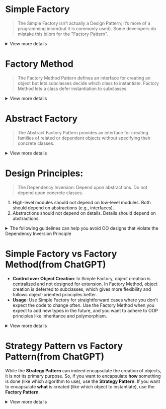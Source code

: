 # Simple Factory
> The Simple Factory isn’t actually a Design Pattern; it’s more of a programming idiom(but it is commonly used). Some developers do mistake this idiom for the "Factory Pattern".
<details>
  <summary>View more details</summary>
  
## Problem-solving: 
The Simple Factory pattern aims to encapsulate the object creation process. It provides a single method to create objects, often based on some input or condition.
## UML diagram: 
> As you can see in this diagram, we will separate the creation process `createPizza()` from `PizzaStore` into another class `SimplePizaFactory`.
![Screenshot 2024-08-14 at 17 03 55](https://github.com/user-attachments/assets/cfdd3a85-f43b-40ea-94e0-8bf59d367b8a)
</details>

# Factory Method
> The Factory Method Pattern defines an interface for creating an object but lets subclasses decide which class to instantiate. Factory Method lets a class defer instantiation to subclasses.
<details>
  <summary>View more details</summary>
  
## Problem-solving: 
The Factory Method pattern is designed to allow subclasses to alter the type of objects that will be created. It lets the client classes defer instantiation to subclasses.
## UML diagram: 
![Screenshot 2024-08-14 at 16 44 46](https://github.com/user-attachments/assets/65e5d4fc-63f3-41c3-af1d-c981e71d9ad7)

> Apply to Pizza Store
![Screenshot 2024-08-16 at 11 42 45](https://github.com/user-attachments/assets/81e235ec-e45c-4caf-b6dd-dec4db8171a8)
## Noted Points:
1. In design patterns, the phrase “implement an interface” does NOT always mean “write a class implements an interface,
by using the “implements” keyword in the class declaration.” In the general use of the phrase, a concrete class implementing a method from a supertype (which could be a class OR interface) is still considered to be “implementing the interface” of that supertype.
</details>

# Abstract Factory
> The Abstract Factory Pattern provides an interface for creating families of related or dependent objects without specifying their concrete classes.
<details>
  <summary>View more details</summary>
  
## Problem-solving: 
An Abstract Factory gives us an interface(`AbstractFactory`) for creating a family of products(`AbstractProductA`, `AbstractProductB`...). By writing code that uses this interface, we decouple our code from the actual factory(`ConcreteFactory1`, `ConcreteFactory2`...) that creates the products.

That allows us to implement a variety of factories that produce products meant for different contexts – such as different regions, different operating systems, or different looks and feels.

## UML diagram: 
![Screenshot 2024-08-16 at 10 53 10](https://github.com/user-attachments/assets/3d959bae-9f48-4c50-b530-3f45e04461f2)

> Apply to Pizza Store
![Screenshot 2024-08-16 at 11 39 59](https://github.com/user-attachments/assets/25796fc9-1e5b-4b57-91ca-d037d3b4f769)
</details>

# Design Principles:
> The Dependency Inversion: Depend upon abstractions. Do not depend upon concrete classes.
1. High-level modules should not depend on low-level modules. Both should depend on abstractions (e.g., interfaces).
2. Abstractions should not depend on details. Details should depend on abstractions.
<details>
  <summary>The following guidelines can help you avoid OO designs that violate the Dependency Inversion Principle</summary>

**_Like many of our principles, this is a guideline you should strive for, rather than a rule you should follow all the time._**

**_If you have a class that isn’t likely to change, you can instantiate a concrete class in your code. Think about it; we instantiate String objects all the time without thinking twice. Does that violate the principle? Yes. Is that okay? Yes. Why? Because String is very unlikely to change._**

**_On the other hand, a class you write is likely to change, and you have some good techniques like the Factory Method to encapsulate that change._**

- No variable should hold a reference to a concrete class(If you use new, you’ll be holding a reference to a concrete class. Use a factory to get around that!).
- No class should derive from a concrete class(If you derive from a concrete class, you’re depending on a concrete class. Derive from an abstraction, like an interface or an abstract class.).
- No method should override an implemented method of any of its base classes(If you override an implemented method, then your base class wasn't really an abstraction to start with. Those methods implemented in the base class are meant to be shared by all your subclasses).
</details>

# Simple Factory vs Factory Method(from ChatGPT)
- **Control over Object Creation**: In Simple Factory, object creation is centralized and not designed for extension. In Factory Method, object creation is deferred to subclasses, which gives more flexibility and follows object-oriented principles better.
- **Usage**: Use Simple Factory for straightforward cases where you don't expect the code to change often. Use the Factory Method when you expect to add new types in the future, and you want to adhere to OOP principles like inheritance and polymorphism.
<details>
  <summary>View more details</summary>
  
  | Criterial | Simple Factory | Factory Method |
  |:---:|---|---|
  | **Intent** | Aim to encapsulate the object creation process. It provides a single method to create objects, often based on some input or condition| Design to subclasses to alter to type of objects that will be created. It lets the client classes defer instantiation to subclasses|
  | **Structure** | Typically a static method that decides which class to instantiate. It is not considered a "true" design pattern by some, as it doesn't fully leverage object-oriented principles like inheritance or polymorphism.| Involve a superclass with an abstract method for creating objects. Subclasses override this method to create instances of specific classes.|
  | **Example** | If you have a `ShapeFactory` class with a static method `createShape(type)`, this method might return a `Circle`, `Square`, or `Rectangle` object based on the `type` parameter.| You might have an abstract `Document` class with a method `createPage()`. Concrete subclasses like `Resume` or `Report` will implement `createPage()` to return specific types of pages.|
  | **Flexibility** | It's less flexible because adding new types requires modifying the factory method, which can violate the Open/Closed Principle| It's more flexible because the object creation is deferred to subclasses. The superclass doesn't need to know about specific classes being instantiated, adhering better to the Open/Closed Principle |
</details>

# Strategy Pattern vs Factory Pattern(from ChatGPT)
While the **Strategy Pattern** can indeed encapsulate the creation of objects, it is not its primary purpose. So, if you want to encapsulate **how** something is done (like which algorithm to use), use the **Strategy Pattern**. If you want to encapsulate **what** is created (like which object to instantiate), use the **Factory Pattern**.
<details>
  <summary>View more details</summary>

## Strategy Pattern:
- Encapsulates Behaviors: The Strategy Pattern is focused on defining and selecting different algorithms or behaviors at runtime. It lets you swap these behaviors without altering the code that uses them.
- Not Primarily About Object Creation: While a Strategy could involve creating objects, its primary purpose is to encapsulate and choose between different ways of doing something, like sorting, payment processing, or data compression.
## Factory Pattern:
- Encapsulates Object Creation: The Factory Pattern is specifically designed to manage the creation of objects. It abstracts away the details of which specific class to instantiate, allowing the client to work with a more general interface or class.
- Not About Behavior: The Factory Pattern’s focus is on how objects are created, not how they behave once created. It’s all about encapsulating the instantiation logic.
## Key Difference:
- Strategy Pattern: Encapsulates interchangeable behaviors (strategies).
- Factory Pattern: Encapsulates the creation process of objects (factories).
## Example Analogy:
- Strategy Pattern: Like a toolbox where you can pick different tools (behaviors) based on the task at hand.
- Factory Pattern: Like a machine that produces different types of parts (objects) depending on the settings (input conditions).
</details>

